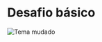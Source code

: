 # Desafio básico

![Tema mudado](https://drive.google.com/file/d/1dngrMqW2KsMuJEVa1tuC1AExYfVk9ZF2/view?usp=sharing)
